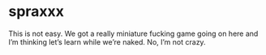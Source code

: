 # spraxxx
This is not easy. We got a really miniature fucking game going on here and I’m thinking let’s learn while we’re naked. No, I’m not crazy.
